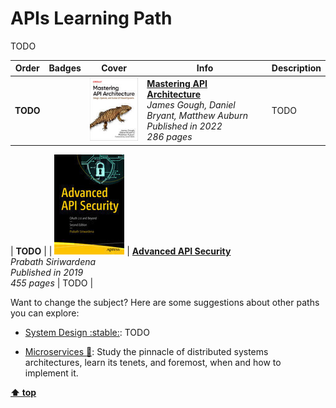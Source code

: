 [//]: # (Auto generated file from templates)

# APIs Learning Path

TODO

| Order | Badges | Cover | Info | Description |
| --- | --- | --- | --- | --- |
| **TODO** |  | ![img](./assets/books/covers/mastering-api-architecture.jpeg) | [**Mastering API Architecture**](https://learning.oreilly.com/library/view/-/9781492090625/) <br> *James Gough, Daniel Bryant, Matthew Auburn* <br> *Published in 2022* <br> *286 pages* | TODO |

| **TODO** |  | ![img](./assets/books/covers/advanced-api-security.jpeg) | [**Advanced API Security**](https://learning.oreilly.com/library/view/-/9781484220504/) <br> *Prabath Siriwardena* <br> *Published in 2019* <br> *455 pages* | TODO |


Want to change the subject? Here are some suggestions about other paths you can explore:

- [System Design :stable:](./content/paths/system-design.md): TODO

- [Microservices :construction:](./content/paths/microservices.md): Study the pinnacle of distributed systems architectures, learn its tenets, and foremost, when and how to implement it.


[**⬆ top**](#apis-learning-path)

